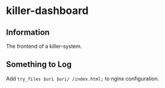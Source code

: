 # killer-dashboard

## Information 

The frontend of a killer-system.

## Something to Log

Add `try_files $uri $uri/ /index.html;` to nginx configuration.
